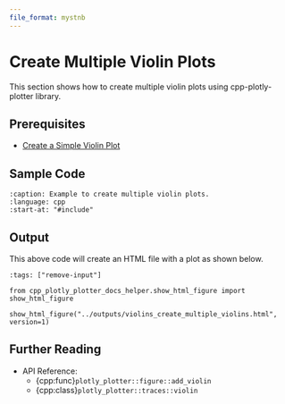 ```yaml
---
file_format: mystnb
---
```


# Create Multiple Violin Plots

This section shows how to create multiple violin plots using cpp-plotly-plotter library.

## Prerequisites

- [Create a Simple Violin Plot](create_simple_violin.md)

## Sample Code

```{literalinclude} /../../../examples/violins/create_multiple_violins.cpp
:caption: Example to create multiple violin plots.
:language: cpp
:start-at: "#include"
```

## Output

This above code will create an HTML file with a plot as shown below.

```{code-cell}
:tags: ["remove-input"]

from cpp_plotly_plotter_docs_helper.show_html_figure import show_html_figure

show_html_figure("../outputs/violins_create_multiple_violins.html", version=1)
```

## Further Reading

- API Reference:
  - {cpp:func}`plotly_plotter::figure::add_violin`
  - {cpp:class}`plotly_plotter::traces::violin`

